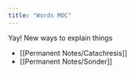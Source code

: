 ```yaml
---
title: "Words MOC"
---
```

Yay! New ways to explain things
+ [[Permanent Notes/Catachresis]]
+ [[Permanent Notes/Sonder]]